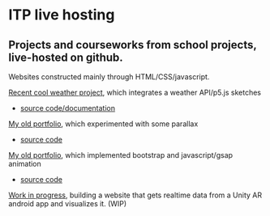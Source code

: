 # ITP live hosting
## Projects and courseworks from school projects, live-hosted on github.

Websites constructed mainly through HTML/CSS/javascript.

[Recent cool weather project](https://bingnaa.github.io/weather/hi.html), which integrates a weather API/p5.js sketches
+ [source code/documentation](https://github.com/bingnaa/bingnaa.github.io/tree/main/weather)

[My old portfolio](https://bingnaa.github.io/portfolioOLD/concepts.html), which experimented with some parallax
+ [source code](https://github.com/bingnaa/bingnaa.github.io/tree/main/portfolioOLD)

[My old portfolio](https://bingnaa.github.io/portfolio/homeOLD.html), which implemented bootstrap and javascript/gsap animation
+ [source code](https://github.com/bingnaa/bingnaa.github.io/tree/main/portfolio)

[Work in progress](https://github.com/bingnaa/bingnaa.github.io/tree/main/AR), building a website that gets realtime data from a Unity AR android app and visualizes it. (WIP)
